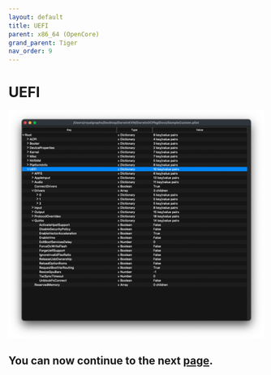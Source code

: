 ```yaml
---
layout: default
title: UEFI
parent: x86_64 (OpenCore)
grand_parent: Tiger
nav_order: 9
---
```


# UEFI

<a href="https://raw.githubusercontent.com/royalgraphx/DarwinKVM/main/docs/assets/OpenCoreUEFI.png"><img src="../../../assets/OpenCoreUEFI.png" alt=""></a>



## You can now continue to the next <a href="../09-Complete">page</a>.
